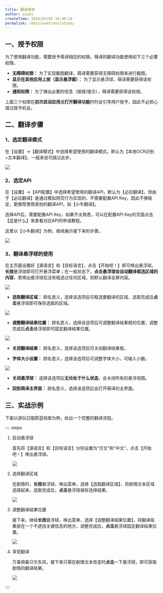 ```yaml
---
title: 翻译使用
author: azuki
createTime: 2024/03/02 10:48:14
permalink: /docs/usetranslation/
---
```


## 一、授予权限

为了使用翻译功能，需要授予萌译相应的权限。萌译的翻译功能使用如下三个必要权限。

- **无障碍权限：** 为了实现截图翻译，萌译需要获得无障碍权限来进行截图。
- **显示在其他应用上层（显示悬浮窗）：** 为了显示悬浮球，萌译需要获得该权限。
- **通知权限：** 为了弹出必要的信息（报错/提示），萌译需要获得该权限。

上面三个权限在**初次启动应用**或**打开翻译功能**时时会引导用户授予，因此不必担心错过授予机会。

## 二、翻译步骤

### 1、选定翻译模式

在【设置】->【翻译模式】中选择希望使用的翻译模式，默认为【本地OCR识别+文本翻译】，一般来说可跳过此步。

<img src="https://img.moetranslate.top/usetranslation_mode.jpg"/>

### 2、选定API

在【设置】->【API配置】中选择希望使用的翻译API，默认为【必应翻译】，但由于【必应翻译】是通过模拟网页行为实现的，不需要配置API Key，因此不够稳定，更推荐使用其他的翻译API，如【小牛翻译】。

选择API后，需要配置API Key，如果不太熟悉，可以在配置API Key的页面点击【这是什么】来查看对应API的申请教程。

这里以【小牛翻译】为例，继续展示接下来的步骤。

<img src="https://img.moetranslate.top/usetranslation_api.jpg"/>

### 3、翻译悬浮球的使用

在主页面设置好【源语言】和【目标语言】，点击【开始吧！】即可唤出悬浮球。**长按**悬浮球即可打开悬浮菜单；在一般状态下，**点击悬浮球会自动翻译框选区域的内容**，若唤出悬浮球后没有框选过任何区域，则默认翻译全屏内容。

<img src="https://img.moetranslate.top/usetranslation_menu.jpg"/>

- **选取翻译区域：** 顾名思义，选择该选项后可框选要翻译的区域，选取完成后**点击**悬浮球即可保存选取的区域。

<img src="https://img.moetranslate.top/usetranslation_select.jpg"/>

- **调整翻译结果位置：** 顾名思义，选择该选项后可调整翻译结果框的位置，调整完成后**点击**悬浮球即可固定翻译结果位置。

<img src="https://img.moetranslate.top/usetranslation_result.jpg"/>

- **关闭翻译结果：** 顾名思义，选择该选项后可关闭翻译结果框。

- **字体大小设置：** 顾名思义，选择该选项后可调整字体大小，可输入小数。

<img src="https://img.moetranslate.top/usetranslation_size.jpg"/>

- **关闭悬浮球：** 选择该选项后**无论处于什么状态**，会关闭所有的悬浮视图。


- **回到萌译主界面：** 顾名思义，选择该选项后会打开萌译的主界面。

## 三、实战示例

下面以游玩日服蔚蓝档案为例，给出一个完整的翻译流程。

:::: steps

1. 启动悬浮球

   首先将【源语言】和【目标语言】分别设置为“日文”和“中文”，点击【开始吧！】唤出悬浮球。

    <img src="https://img.moetranslate.top/usetranslation_sample_1.jpg"/>

2. 选择翻译区域

    在剧情时，**长按**悬浮球，唤出菜单，选择【选取翻译区域】，将剧情文本区域选择起来，选取完成后，**点击**悬浮球保存选择结果。

    <img src="https://img.moetranslate.top/usetranslation_sample_2.jpg"/>

3. 调整翻译结果位置

    接下来，继续**长按**悬浮球，唤出菜单，选择【调整翻译结果位置】，将翻译结果放在一个不遮挡关键信息的地方，调整完成后，**点击**悬浮球固定翻译结果位置。

    <img src="https://img.moetranslate.top/usetranslation_sample_3.jpg"/>

4. 享受翻译

    万事俱备只欠东风，接下来只需在剧情文本改变时**点击**一下悬浮球，即可获取剧情的翻译结果。

    <img src="https://img.moetranslate.top/usetranslation_sample_4.jpg"/>

::::